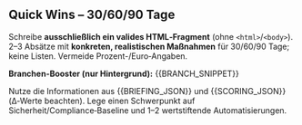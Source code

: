 <!-- prompts/de/quick_wins_de.md -->
## Quick Wins – 30/60/90 Tage

Schreibe **ausschließlich ein valides HTML‑Fragment** (ohne `<html>`/`<body>`). 2–3 Absätze mit **konkreten, realistischen Maßnahmen** für 30/60/90 Tage; keine Listen. Vermeide Prozent-/Euro‑Angaben.

**Branchen-Booster (nur Hintergrund):**
{{BRANCH_SNIPPET}}

Nutze die Informationen aus {{BRIEFING_JSON}} und {{SCORING_JSON}} (Δ‑Werte beachten). Lege einen Schwerpunkt auf Sicherheit/Compliance‑Baseline und 1–2 wertstiftende Automatisierungen.
